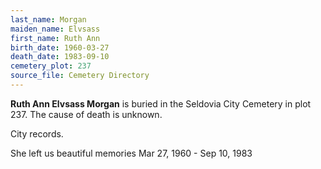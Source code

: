```yaml
---
last_name: Morgan
maiden_name: Elvsass
first_name: Ruth Ann
birth_date: 1960-03-27
death_date: 1983-09-10
cemetery_plot: 237
source_file: Cemetery Directory
---
```

**Ruth Ann Elvsass  Morgan** is buried in the Seldovia City Cemetery in plot 237.  The cause of death is unknown.

City records.

She left us beautiful memories Mar 27, 1960 - Sep 10, 1983
